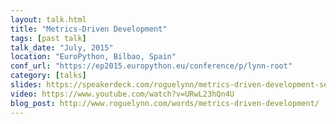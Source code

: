 ```yaml
---
layout: talk.html
title: "Metrics-Driven Development"
tags: [past talk]
talk_date: "July, 2015"
location: "EuroPython, Bilbao, Spain"
conf_url: "https://ep2015.europython.eu/conference/p/lynn-root"
category: [talks]
slides: https://speakerdeck.com/roguelynn/metrics-driven-development-see-the-forest-for-the-trees
video: https://www.youtube.com/watch?v=URwL23hQn4U
blog_post: http://www.roguelynn.com/words/metrics-driven-development/
---
```

